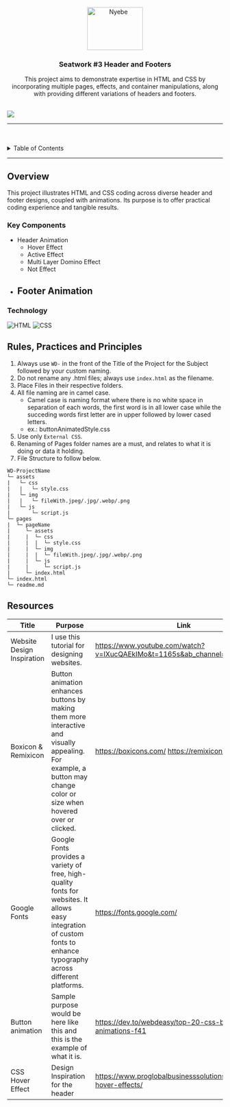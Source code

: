 <a name="readme-top">

<br/>

<br />
<div align="center">
  <a href="https://github.com/blanca890/WD-seatwork3">
  <!-- TODO: If you want to add logo or banner you can add it here -->
    <img src="../WD-seatwork3/assets/img/LOGO.jpg" alt="Nyebe" width="130" height="100">
  </a>
<!-- TODO: Change Title to the name of the title of your Project -->
  <h3 align="center">Seatwork #3 Header and Footers</h3>
</div>
<!-- TODO: Make a short description -->
<div align="center">
  This project aims to demonstrate expertise in HTML and CSS by incorporating multiple pages, effects, and container manipulations, along with providing different variations of headers and footers.
</div>

<br />

<!-- TODO: Change the zyx-0314 into your github username  -->
<!-- TODO: Change the WD-Template-Project into the same name of your folder -->
![](https://visit-counter.vercel.app/counter.png?page=zyx-0314/blanca890/WD-seatwork3)

---

<br />
<br />

<!-- TODO: If you want to add more layers for your readme -->
<details>
  <summary>Table of Contents</summary>
  <ol>
    <li>
      <a href="#overview">Overview</a>
      <ol>
        <li>
          <a href="#key-components">Key Components</a>
        </li>
        <li>
          <a href="#technology">Technology</a>
        </li>
      </ol>
    </li>
    <li>
      <a href="#rule,-practices-and-principles">Rules, Practices and Principles</a>
    </li>
    <li>
      <a href="#resources">Resources</a>
    </li>
  </ol>
</details>

---

## Overview

<!-- TODO: To be changed -->
<!-- The following are just sample -->
This project illustrates HTML and CSS coding across diverse header and footer designs, coupled with animations. Its purpose is to offer practical coding experience and tangible results.

### Key Components
<!-- TODO: List of Key Components -->
<!-- The following are just sample -->
- Header Animation
  - Hover Effect
  - Active Effect
  - Multi Layer Domino Effect
  - Not Effect
- Footer Animation
  - 
### Technology
<!-- TODO: List of Technology Used -->
![HTML](https://img.shields.io/badge/HTML-E34F26?style=for-the-badge&logo=html5&logoColor=white)
![CSS](https://img.shields.io/badge/CSS-1572B6?style=for-the-badge&logo=css3&logoColor=white)

## Rules, Practices and Principles
1. Always use `WD-` in the front of the Title of the Project for the Subject followed by your custom naming.
2. Do not rename any .html files; always use `index.html` as the filename.
3. Place Files in their respective folders.
4. All file naming are in camel case.
   - Camel case is naming format where there is no white space in separation of each words, the first word is in all lower case while the succeding words first letter are in upper followed by lower cased letters.
   - ex.: buttonAnimatedStyle.css
5. Use only `External CSS`.
6. Renaming of Pages folder names are a must, and relates to what it is doing or data it holding.
7. File Structure to follow below.

```
WD-ProjectName
└─ assets
|   └─ css
|   |   └─ style.css
|   └─ img
|   |   └─ fileWith.jpeg/.jpg/.webp/.png
|   └─ js
|       └─ script.js
└─ pages
|  └─ pageName
|     └─ assets
|     |  └─ css
|     |  |  └─ style.css
|     |  └─ img
|     |  |  └─ fileWith.jpeg/.jpg/.webp/.png
|     |  └─ js
|     |     └─ script.js
|     └─ index.html
└─ index.html
└─ readme.md
```

## Resources

<!-- TODO: Add References -->
| Title | Purpose | Link |
|-|-|-|
| Website Design Inspiration | I use this tutorial for designing websites.| https://www.youtube.com/watch?v=IXucQAEkIMo&t=1165s&ab_channel=TahmidAhmed |
| Boxicon & Remixicon | Button animation enhances buttons by making them more interactive and visually appealing. For example, a button may change color or size when hovered over or clicked. | https://boxicons.com/ https://remixicon.com/ |
| Google Fonts  | Google Fonts provides a variety of free, high-quality fonts for websites. It allows easy integration of custom fonts to enhance typography across different platforms. | https://fonts.google.com/ |
| Button animation | Sample purpose would be here like this and this is the example of what it is. | https://dev.to/webdeasy/top-20-css-buttons-animations-f41 |
|CSS Hover Effect | Design Inspiration for the header | https://www.proglobalbusinesssolutions.com/css-hover-effects/